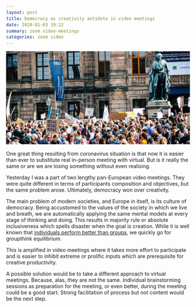 ```yaml
---
layout: post
title: Democracy as creativity antidote in video meetings
date: 2020-01-03 19:22
summary: zoom video-meetings
categories: zoom video
---
```


![](/assets/img/markus-spiske-D-QiXQgJxzA-unsplash.jpg)

One great thing resulting from coronavirus situation is that now it is easier than ever to substitute real in-person meeting with virtual. But is it really the same or are we are losing something without even realising.

Yesterday I was a part of two lengthy pan-European video meetings. They were quite different in terms of participants composition and objectives, but the same problem arose. Ultimately, democracy won over creativity.

The main problem of modern societies, and Europe in itself, is its culture of democracy. Being accustomed to the values of the society in which we live and breath, we are automatically applying the same mental models at every stage of thinking and doing. This results in majority rule or absolute inclusiveness which spells disaster when the goal is creation. While it is well known that [individuals perform better than groups](https://www.tandfonline.com/doi/abs/10.1207/s15324834basp1201_1?journalCode=hbas20), we quickly go for groupthink equilibrium.

This is amplified in video meetings where it takes more effort to participate and is easier to inhibit extreme or prolific inputs which are prerequisite for creative productivity.

A possible solution would be to take a different approach to virtual meetings. Because, alas, they are not the same. Individual brainstorming sessions as preparation for the meeting, or even better, during the meeting could be a good start. Strong facilitation of process but not content would be the next step.
